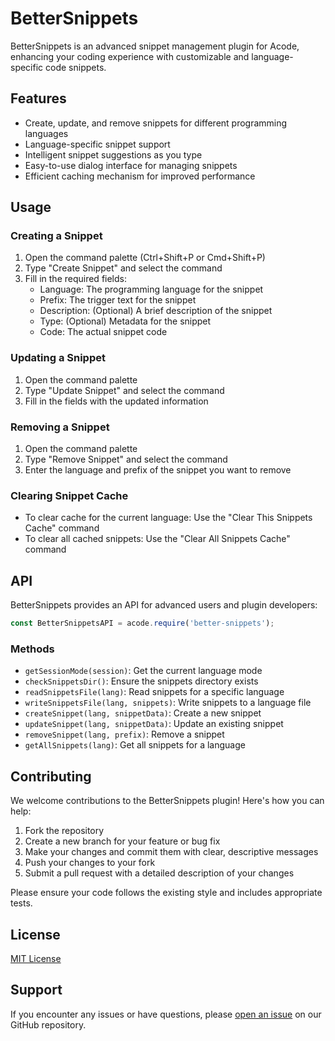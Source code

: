 # BetterSnippets

BetterSnippets is an advanced snippet management plugin for Acode, enhancing your coding experience with customizable and language-specific code snippets.

## Features

- Create, update, and remove snippets for different programming languages
- Language-specific snippet support
- Intelligent snippet suggestions as you type
- Easy-to-use dialog interface for managing snippets
- Efficient caching mechanism for improved performance

## Usage

### Creating a Snippet

1. Open the command palette (Ctrl+Shift+P or Cmd+Shift+P)
2. Type "Create Snippet" and select the command
3. Fill in the required fields:
   - Language: The programming language for the snippet
   - Prefix: The trigger text for the snippet
   - Description: (Optional) A brief description of the snippet
   - Type: (Optional) Metadata for the snippet
   - Code: The actual snippet code

### Updating a Snippet

1. Open the command palette
2. Type "Update Snippet" and select the command
3. Fill in the fields with the updated information

### Removing a Snippet

1. Open the command palette
2. Type "Remove Snippet" and select the command
3. Enter the language and prefix of the snippet you want to remove

### Clearing Snippet Cache

- To clear cache for the current language: Use the "Clear This Snippets Cache" command
- To clear all cached snippets: Use the "Clear All Snippets Cache" command

## API

BetterSnippets provides an API for advanced users and plugin developers:

```javascript
const BetterSnippetsAPI = acode.require('better-snippets');
```

### Methods

- `getSessionMode(session)`: Get the current language mode
- `checkSnippetsDir()`: Ensure the snippets directory exists
- `readSnippetsFile(lang)`: Read snippets for a specific language
- `writeSnippetsFile(lang, snippets)`: Write snippets to a language file
- `createSnippet(lang, snippetData)`: Create a new snippet
- `updateSnippet(lang, snippetData)`: Update an existing snippet
- `removeSnippet(lang, prefix)`: Remove a snippet
- `getAllSnippets(lang)`: Get all snippets for a language

## Contributing

We welcome contributions to the BetterSnippets plugin! Here's how you can help:

1. Fork the repository
2. Create a new branch for your feature or bug fix
3. Make your changes and commit them with clear, descriptive messages
4. Push your changes to your fork
5. Submit a pull request with a detailed description of your changes

Please ensure your code follows the existing style and includes appropriate tests.

## License

[MIT License](LICENSE)

## Support

If you encounter any issues or have questions, please [open an issue](https://github.com/NezitX/better-snippets/issues) on our GitHub repository.